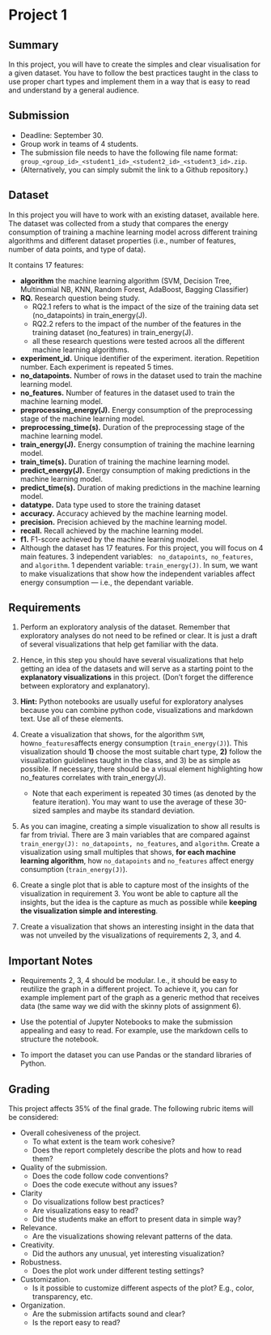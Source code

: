 # Project 1
## Summary
In this project, you will have to create the simples and clear visualisation for a given dataset. You have to follow the best practices taught in the class to use proper chart types and implement them in a way that is easy to read and understand by a general audience.

## Submission
- Deadline: September 30.
- Group work in teams of 4 students.
- The submission file needs to have the following file name format: `group_<group_id>_<student1_id>_<student2_id>_<student3_id>.zip`.
- (Alternatively, you can simply submit the link to a Github repository.)
## Dataset
In this project you will have to work with an existing dataset, available here. The dataset was collected from a study that compares the energy consumption of training a machine learning model across different training algorithms and different dataset properties (i.e., number of features, number of data points, and type of data).

It contains 17 features:

- **algorithm** the machine learning algorithm (SVM, Decision Tree, Multinomial NB, KNN, Random Forest, AdaBoost, Bagging Classifier)
- **RQ.** Research question being study.
    - RQ2.1 refers to what is the impact of the size of the training data set (no_datapoints) in train_energy(J).
    - RQ2.2 refers to the impact of the number of the features in the training dataset (no_features) in train_energy(J).
    - all these research questions were tested acroos all the different machine learning algorithms.
- **experiment_id.** Unique identifier of the experiment.
iteration. Repetition number. Each experiment is repeated 5 times.
- **no_datapoints.** Number of rows in the dataset used to train the machine learning model.
- **no_features.** Number of features in the dataset used to train the machine learning model.
- **preprocessing_energy(J).** Energy consumption of the preprocessing stage of the machine learning model.
- **preprocessing_time(s).** Duration of the preprocessing stage of the machine learning model.
- **train_energy(J).** Energy consumption of training the machine learning model.
- **train_time(s).** Duration of training the machine learning model.
- **predict_energy(J).** Energy consumption of making predictions in the machine learning model.
- **predict_time(s).** Duration of making predictions in the machine learning model.
- **datatype.** Data type used to store the training dataset
- **accuracy.** Accuracy achieved by the machine learning model.
- **precision.** Precision achieved by the machine learning model.
- **recall.** Recall achieved by the machine learning model.
- **f1.** F1-score achieved by the machine learning model.
- Although the dataset has 17 features. For this project, you will focus on 4 main features. 3 independent variables: ` no_datapoints`,` no_features`, and `algorithm`. 1 dependent variable: `train_energy(J)`. In sum, we want to make visualizations that show how the independent variables affect energy consumption — i.e., the dependant variable.

## Requirements
1.  Perform an exploratory analysis of the dataset. Remember that exploratory analyses do not need to be refined or clear. It is just a draft of several visualizations that help get familiar with the data.
   1. Hence, in this step you should have several visualizations that help getting an idea of the datasets and will serve as a starting point to the **explanatory visualizations** in this project. (Don’t forget the difference between exploratory and explanatory).
   2. **Hint:** Python notebooks are usually useful for exploratory analyses because you can combine python code, visualizations and markdown text. Use all of these elements.

2. Create a visualization that shows, for the algorithm `SVM`, how` no_features `affects energy consumption (`train_energy(J)`). This visualization should **1)** choose the most suitable chart type, **2)** follow the visualization guidelines taught in the class, and 3) be as simple as possible. If necessary, there should be a visual element highlighting how no_features correlates with train_energy(J).
   - Note that each experiment is repeated 30 times (as denoted by the feature iteration). You may want to use the average of these 30-sized samples and maybe its standard deviation.

3. As you can imagine, creating a simple visualization to show all results is far from trivial. There are 3 main variables that are compared against `train_energy(J): no_datapoints, no_features`, and `algorithm`. Create a visualization using small multiples that shows, **for each machine learning algorithm**, how `no_datapoints` and `no_features` affect energy consumption (`train_energy(J)`).

4. Create a single plot that is able to capture most of the insights of the visualization in requirement 3. You wont be able to capture all the insights, but the idea is the capture as much as possible while **keeping the visualization simple and interesting**.

5. Create a visualization that shows an interesting insight in the data that was not unveiled by the visualizations of requirements 2, 3, and 4.

## Important Notes
- Requirements 2, 3, 4 should be modular. I.e., it should be easy to reutilize the graph in a different project. To achieve it, you can for example implement part of the graph as a generic method that receives data (the same way we did with the skinny plots of assignment 6).

- Use the potential of Jupyter Notebooks to make the submission appealing and easy to read. For example, use the markdown cells to structure the notebook.

- To import the dataset you can use Pandas or the standard libraries of Python.

## Grading
This project affects 35% of the final grade. The following rubric items will be considered:

- Overall cohesiveness of the project.
    - To what extent is the team work cohesive?
    - Does the report completely describe the plots and how to read them?
- Quality of the submission.
    - Does the code follow code conventions?
    - Does the code execute without any issues?
- Clarity
    - Do visualizations follow best practices?
    - Are visualizations easy to read?
    - Did the students make an effort to present data in simple way?
- Relevance.
    - Are the visualizations showing relevant patterns of the data.
- Creativity.
    - Did the authors any unusual, yet interesting visualization?
- Robustness.
    - Does the plot work under different testing settings?
- Customization.
    - Is it possible to customize different aspects of the plot? E.g., color, transparency, etc.
- Organization.
    - Are the submission artifacts sound and clear?
    - Is the report easy to read?
